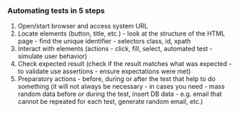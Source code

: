 ### Automating tests in 5 steps

1.  Open/start browser and access system URL
2.  Locate elements (button, title, etc.) - look at the structure of the HTML page - find the unique identifier - selectors class, id, xpath
3.  Interact with elements (actions - click, fill, select, automated test - simulate user behavior)
4.  Check expected result (check if the result matches what was expected - to validate use assertions - ensure expectations were met)
5. Preparatory actions - before, during or after the test that help to do something (it will not always be necessary - in cases you need - mass random data before or during the test, insert DB data - e.g. email that cannot be repeated for each test, generate random email, etc.)